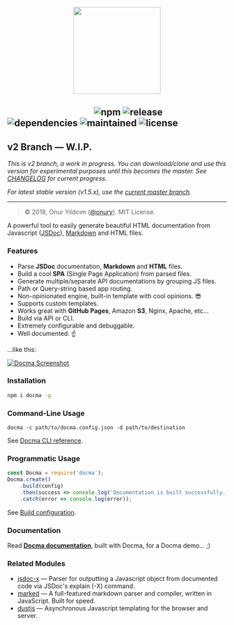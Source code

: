 <p align="center"><img width="200" height="200" src="https://raw.github.com/onury/docma/v2/docma-logo.png" /></p>

&nbsp;&nbsp;&nbsp;&nbsp;&nbsp;&nbsp;&nbsp;&nbsp;&nbsp;&nbsp;&nbsp;&nbsp;&nbsp;&nbsp;&nbsp;&nbsp;&nbsp;&nbsp;&nbsp;&nbsp;&nbsp;&nbsp;&nbsp;&nbsp;&nbsp;&nbsp;&nbsp;&nbsp;&nbsp;&nbsp;&nbsp;&nbsp;&nbsp;&nbsp;&nbsp;&nbsp;&nbsp;&nbsp;&nbsp;
![npm](https://img.shields.io/npm/v/docma.svg)
![release](https://img.shields.io/github/release/onury/docma.svg)
![dependencies](https://david-dm.org/onury/docma.svg)
![maintained](https://img.shields.io/maintenance/yes/2017.svg)
![license](http://img.shields.io/npm/l/docma.svg)
---

## v2 Branch — W.I.P.

_This is v2 branch, a work in progress. You can download/clone and use this version for experimental purposes until this becomes the master. See [CHANGELOG](CHANGELOG.md) for current progress._

_For latest stable version (v1.5.x), use the [current master branch](https://github.com/onury/docma)._

---

> © 2018, Onur Yıldırım ([@onury](https://github.com/onury)). MIT License.

A powerful tool to easily generate beautiful HTML documentation from Javascript ([JSDoc][jsdoc]), [Markdown][markdown] and HTML files.

### Features

- Parse **JSDoc** documentation, **Markdown** and **HTML** files.
- Build a cool **SPA** (Single Page Application) from parsed files.
- Generate multiple/separate API documentations by grouping JS files.
- Path or Query-string based app routing.
- Non-opinionated engine, built-in template with cool opinions. :sunglasses:
- Supports custom templates.
- Works great with **GitHub Pages**, Amazon **S3**, Nginx, Apache, etc...
- Build via API or CLI.
- Extremely configurable and debuggable.
- Well documented. :point_up:

...like this:

[![Docma Screenshot][screenshot]][docma-doc]

### Installation

```sh
npm i docma -g
```

### Command-Line Usage
```shell
docma -c path/to/docma.config.json -d path/to/destination
```
See <a href="https://onury.io/docma/?content=docma-cli">Docma CLI reference</a>.

### Programmatic Usage

```js
const Docma = require('docma');
Docma.create()
    .build(config)
    .then(success => console.log('Documentation is built successfully.'))
    .catch(error => console.log(error));
```
See <a href="https://onury.io/docma/?api=docma#Docma~BuildConfiguration">Build configuration</a>.

### Documentation

Read [**Docma documentation**][docma-doc], built with Docma, for a Docma demo... ;)

### Related Modules

- [jsdoc-x][jsdoc-x] — Parser for outputting a Javascript object from documented code via JSDoc's explain (-X) command.
- [marked][marked] — A full-featured markdown parser and compiler, written in JavaScript. Built for speed.
- [dustjs][dustjs-github] — Asynchronous Javascript templating for the browser and server.


[screenshot]:https://raw.github.com/onury/docma/master/docma-screen.jpg
[docma-doc]:https://onury.io/docma
[jsdoc]:http://usejsdoc.org
[markdown]:https://daringfireball.net/projects/markdown
[jsdoc-x]:https://github.com/onury/jsdoc-x
[marked]:https://github.com/chjj/marked
[default-template]:https://github.com/onury/docma/tree/master/templates/default
[docma-web-api]:https://github.com/onury/docma/blob/master/doc/docma.web.md
[dustjs]: http://www.dustjs.com
[dustjs-github]: https://github.com/linkedin/dustjs
[grunt-docma]:https://github.com/onury/grunt-docma
[twemoji]:https://github.com/twitter/twemoji
[cc-by-4]:https://creativecommons.org/licenses/by/4.0
